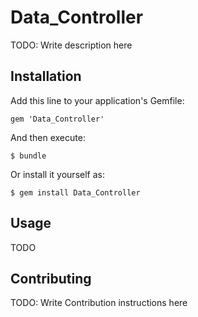 # Data_Controller

TODO: Write description  here

## Installation

Add this line to your application's Gemfile:

    gem 'Data_Controller'

And then execute:

    $ bundle

Or install it yourself as:

    $ gem install Data_Controller

## Usage

   TODO 

## Contributing

TODO: Write Contribution instructions here

